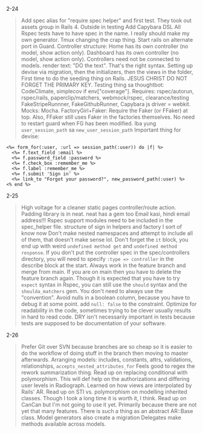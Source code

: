 2-24

> Add spec alias for "require spec helper" and first test.
> They took out assets group in Rails 4.
> Outside in testing 
> Add Capybara DSL 
> All Rspec tests have to have spec in the name.
> I really should make my own generator.
> Tmux changing the crap thing.
> Start rails on alternate port in Guard.
> Controller structure: Home has its own controller (no model, show action only). Dashboard has its own controller (no model, show action only).
> Controllers need not be connected to models.
> render text: "DO the text". That's the right syntax.
> Setting up devise via migration, then the initializers, then the views in the folder,
> First time to do the seeding thing on Rails. JESUS CHRIST DO NOT FORGET THE PRIMARY KEY.
> Testing thing sa thoughtbot: CodeClimate, simplecov if env["coverage"]. Requires: rspec/autorun, rspec/rails, paperclip/matchers, webmock/rspec, clearance/testing
> FakeStripeRunnner, FakeGithubRunner, Capybara js driver = webkit. Mocks: Mocha.
> FactoryGirl+Faker: Require the Faker (or FFaker) at top. Also, FFaker still uses Faker in the factories themselves.
> No need to restart guard when FG has been modified.
> Iba yung `user_session_path` sa `new_user_session_path`
> Important thing for devise:

    <%= form_for(:user, :url => session_path(:user)) do |f| %>
      <%= f.text_field :email %>
      <%= f.password_field :password %>
      <%= f.check_box :remember_me %>
      <%= f.label :remember_me %>
      <%= f.submit 'Sign in' %>
      <%= link_to "Forgot your password?", new_password_path(:user) %>
    <% end %>
 
2-25
> High voltage for a cleaner static pages controller/route action.
> Padding library is in neat. neat has a gem too
> Email kasi, hindi email address!!!
> Rspec support modules need to be included in the spec_helper file.
> structure of sign in helpers and factory I sort of know now
> Don't make nested namespaces and attempt to include all of them, that doesn't make sense lol.
> Don't forget the `it` block, you end up with weird `undefined method get` and `undefined method response`.
> If you don't put the controller spec in the spec/controllers directory, you will need to specify `:type => controller` in the describe block at the start.
> Always work in the feature branch and merge from main. If you are on main then you have to delete the feature branch again.
> Though it is expected that you have to try `expect` syntax in Rspec, you can still use the `should` syntax and the `shoulda_matchers` gem. You don't need to always use the "convention".
> Avoid nulls in a boolean column, because you have to debug it at some point. add `null: false` to the constraint.
> Optimize for readability in the code, sometimes trying to be clever usually results in hard to read code. DRY isn't necessarily important in tests because tests are supposed to be documentation of your software.   

2-26
> Prefer Git over SVN because branches are so cheap so it is easier to do the workflow of doing stuff in the branch then moving to master afterwards.
> Arranging models: includes, constants, attrs, validations, relationships, `accepts_nested_attributes_for`
> Feels good to regex the rework summarization thing.
> Read up on replacing conditional with polymorphism. This will def help on the authorizations and differing user levels in Radiograph. Learned on how views are interpolated by Rails' AR.
> Read up on STI vs. polymorphism on modelling inherited classes. Though I took a long time it is worth it, I think.
> Read up on CanCan but I'm not going to use it yet. Primarily because there are not yet that many features.
> There is such a thing as an abstract AR::Base class.
> Model generators also create a migration
> Delegates make methods available across models.
